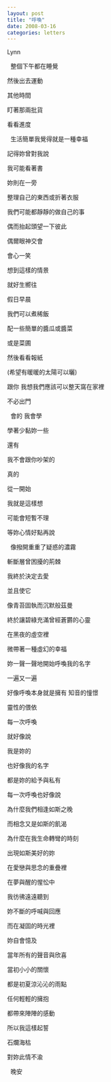```yaml
---
layout: post
title: "呼喚"
date: 2008-03-16
categories: letters
---
```



Lynn


 
整個下午都在睡覺


然後出去運動


其他時間


盯著那兩批貨


看看進度


 
生活簡單我覺得就是一種幸福


記得妳曾對我說


我可能看著書


妳則在一旁


整理自己的東西或折著衣服


我們可能都靜靜的做自己的事


偶而抬起頭望一下彼此


偶爾眼神交會


會心一笑


想到這樣的情景


就好生嚮往


假日早晨


我們可以煮稀飯


配一些簡單的醬瓜或醬菜


或是菜圃


然後看看報紙


(希望有暖暖的太陽可以曬)


跟你 我想我們應該可以整天窩在家裡


不必出門


 
會的 我會學


學著少黏妳一些


還有


我不會跟你吵架的


真的


從一開始


我就是這樣想


可能會短暫不理


等妳心情好點再說


 
像撥開重重了疑惑的濃霧


斬斷層曾困擾的荊棘


我終於決定去愛


並且使它


像青苔固執而沉默般茲曼


終於讓碧綠充滿曾經蒼欝的心靈


在黑夜的虛空裡


微帶著一種虛幻的幸福


妳一聲一聲地開始呼喚我的名字


一遍又一遍


好像呼喚本身就是擁有
知音的憧憬


靈性的偎依


每一次呼喚


就好像說


我是妳的


也好像我的名字


都是妳的給予與私有


每一次呼喚也好像說


為什麼我們相逢如斯之晚


而相念又是如斯的飢渴


為什麼在我生命轉彎的時刻


出現如斯美好的妳


在愛戀與思念的重疊裡


在夢與醒的惺忪中


我彷彿遠遠聽到


妳不斷的呼喊與回應


而在凝固的時光裡


妳自會憶及


當年所有的聲音與欣喜


當初小小的關懷


都是初夏涼沁沁的雨點


任何輕輕的擁抱


都帶來陣陣的感動


所以我這樣起誓


石爛海枯 


對妳此情不渝


 
晚安
